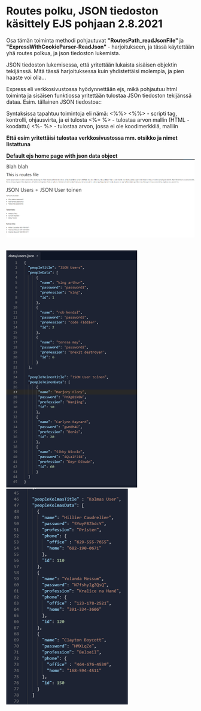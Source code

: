 <h1>Routes polku, JSON tiedoston käsittely EJS pohjaan 2.8.2021 </h1>

Osa tämän toiminta methodi pohjautuvat <b> "RoutesPath_readJsonFile" </b> ja  <b> "ExpressWithCookieParser-ReadJson" </b> - harjoitukseen, 
ja tässä käytettään yhä routes polkua, ja json tiedoston lukemista. 

JSON tiedoston lukemisessa, että yritettään lukaista sisäisen objektin tekijänssä. Mitä tässä harjoituksessa kuin yhdistettäisi molempia, ja pien haaste voi olla...

Express eli verkkosivustossa hyödynnettään ejs, mikä pohjautuu html toiminta ja sisäisen funktiossa yritettään tulostaa JSOn tiedoston tekijänssä dataa.
Esim. tällainen JSON tiedostoa::
<br>

Syntaksissa tapahtuu toimintoja eli nämä: <%%>
<%%> - scripti tag, kontrolli, ohjausvirta, ja ei tulosta
<%= %> - tulostaa arvon mallin (HTML - koodattu)
<%- %> - tulostaa arvon, jossa ei ole koodimerkkiiä, malliin


<b>Että esim yritettäisi tulostaa verkkosivustossa mm. otsikko ja nimet listattuna</b>

<b>Default ejs home page with json data object </b>
![Alt text](images/RoutesPath-indexEjs.PNG?raw=true "None")

<br>
<img src ="images/RoutesPath-JSON1.PNG" width = 350 >

<img src="images/RoutesPath-JSON2.PNG" width = 325 >
